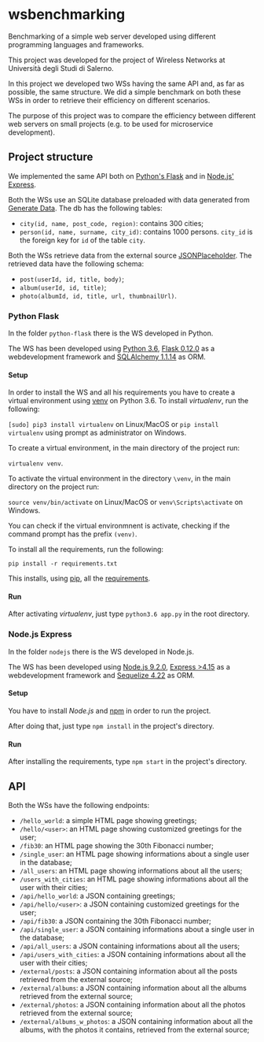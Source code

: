 # wsbenchmarking
Benchmarking of a simple web server developed using different programming languages and frameworks.

This project was developed for the project of Wireless Networks at Università degli Studi di Salerno.

In this project we developed two WSs having the same API and, as far as possible, the same structure. We did a simple benchmark on both these WSs in order to retrieve their efficiency on different scenarios.

The purpose of this project was to compare the efficiency between different web servers on small projects (e.g. to be used for microservice development). 

## Project structure

We implemented the same API both on [Python's Flask](http://flask.pocoo.org/) and in [Node.js' Express](http://expressjs.com/).

Both the WSs use an SQLite database preloaded with data generated from [Generate Data](https://www.generatedata.com/). The db has the following tables:

- `city(id, name, post_code, region)`: contains 300 cities;
- `person(id, name, surname, city_id)`: contains 1000 persons. `city_id` is the foreign key for `id` of the table `city`.

Both the WSs retrieve data from the external source [JSONPlaceholder](https://jsonplaceholder.typicode.com/). The retrieved data have the following schema:

- `post(userId, id, title, body)`;
- `album(userId, id, title)`;
- `photo(albumId, id, title, url, thumbnailUrl)`.

### Python Flask

In the folder `python-flask` there is the WS developed in Python. 

The WS has been developed using [Python 3.6](https://www.python.it/), [Flask 0.12.0](http://flask.pocoo.org/docs/0.12/) as a webdevelopment framework and [SQLAlchemy 1.1.14](https://www.sqlalchemy.org/) as ORM.

#### Setup

In order to install the WS and all his requirements you have to create a virtual environment using [venv](https://virtualenv.pypa.io/en/stable/) on Python 3.6.
To install *virtualenv*, run the following:

`[sudo] pip3 install virtualenv` on Linux/MacOS
or
`pip install virtualenv` using prompt as administrator on Windows.

To create a virtual environment, in the main directory of the project run:

`virtualenv venv`.

To activate the virtual environment in the directory `\venv`, in the main directory on the project run:

`source venv/bin/activate` on Linux/MacOS
or
`venv\Scripts\activate` on Windows.

You can check if the virtual environmnent is activate, checking if the command prompt has the prefix `(venv)`.

To install all the requirements, run the following:

`pip install -r requirements.txt`

This installs, using [pip](https://pypi.python.org/pypi/pip), all the [requirements](#requirements). 

#### Run

After activating *virtualenv*, just type `python3.6 app.py` in the root directory.

### Node.js Express

In the folder `nodejs` there is the WS developed in Node.js. 

The WS has been developed using [Node.js 9.2.0](https://nodejs.org/it/), [Express >4.15](http://flask.pocoo.org/docs/0.12/) as a webdevelopment framework and [Sequelize 4.22](http://docs.sequelizejs.com/) as ORM.

#### Setup

You have to install *Node.js* and [npm](https://www.npmjs.com/) in order to run the project. 

After doing that, just type `npm install` in the project's directory.

#### Run

After installing the requirements, type `npm start` in the project's directory.

## API

Both the WSs have the following endpoints:

- `/hello_world`: a simple HTML page showing greetings;
- `/hello/<user>`: an HTML page showing customized greetings for the user;
- `/fib30`: an HTML page showing the 30th Fibonacci number;
- `/single_user`: an HTML page showing informations about a single user in the database;
- `/all_users`: an HTML page showing informations about all the users;
- `/users_with_cities`: an HTML page showing informations about all the user with their cities;
- `/api/hello_world`: a JSON containing greetings;
- `/api/hello/<user>`: a JSON containing customized greetings for the user;
- `/api/fib30`: a JSON containing the 30th Fibonacci number;
- `/api/single_user`: a JSON containing informations about a single user in the database;
- `/api/all_users`: a JSON containing informations about all the users;
- `/api/users_with_cities`: a JSON containing informations about all the user with their cities;
- `/external/posts`: a JSON containing information about all the posts retrieved from the external source;
- `/external/albums`: a JSON containing information about all the albums retrieved from the external source;
- `/external/photos`: a JSON containing information about all the photos retrieved from the external source;
- `/external/albums_w_photos`: a JSON containing information about all the albums, with the photos it contains, retrieved from the external source;

